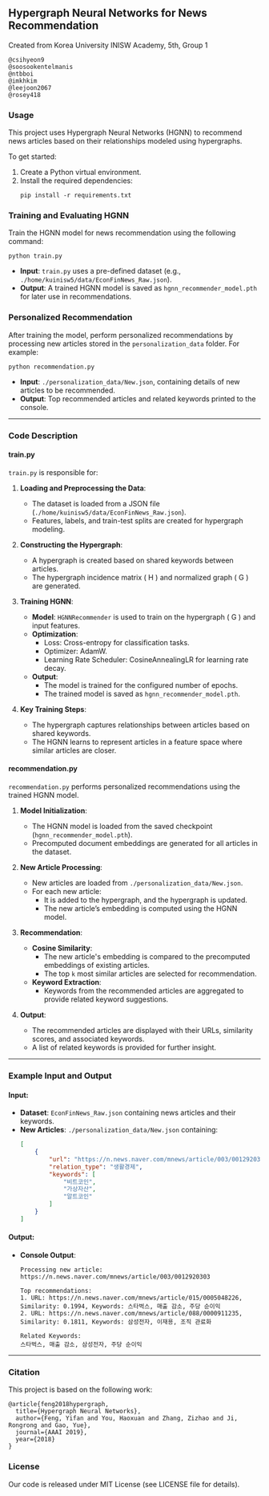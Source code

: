 ## Hypergraph Neural Networks for News Recommendation

Created from Korea University INISW Academy, 5th, Group 1

```
@csihyeon9
@soosookentelmanis
@ntbboi
@imkhkim
@leejoon2067
@rosey418
```

### **Usage**
This project uses Hypergraph Neural Networks (HGNN) to recommend news articles based on their relationships modeled using hypergraphs.

To get started:
1. Create a Python virtual environment.
2. Install the required dependencies:
   ```
   pip install -r requirements.txt
   ```

### **Training and Evaluating HGNN**
Train the HGNN model for news recommendation using the following command:
```
python train.py
```
- **Input**: `train.py` uses a pre-defined dataset (e.g., `./home/kuinisw5/data/EconFinNews_Raw.json`).
- **Output**: A trained HGNN model is saved as `hgnn_recommender_model.pth` for later use in recommendations.

### **Personalized Recommendation**
After training the model, perform personalized recommendations by processing new articles stored in the `personalization_data` folder. For example:
```
python recommendation.py
```
- **Input**: `./personalization_data/New.json`, containing details of new articles to be recommended.
- **Output**: Top recommended articles and related keywords printed to the console.

---

### **Code Description**

#### **train.py**
`train.py` is responsible for:
1. **Loading and Preprocessing the Data**:
   - The dataset is loaded from a JSON file (`./home/kuinisw5/data/EconFinNews_Raw.json`).
   - Features, labels, and train-test splits are created for hypergraph modeling.

2. **Constructing the Hypergraph**:
   - A hypergraph is created based on shared keywords between articles.
   - The hypergraph incidence matrix \( H \) and normalized graph \( G \) are generated.

3. **Training HGNN**:
   - **Model**: `HGNNRecommender` is used to train on the hypergraph \( G \) and input features.
   - **Optimization**:
     - Loss: Cross-entropy for classification tasks.
     - Optimizer: AdamW.
     - Learning Rate Scheduler: CosineAnnealingLR for learning rate decay.
   - **Output**:
     - The model is trained for the configured number of epochs.
     - The trained model is saved as `hgnn_recommender_model.pth`.

4. **Key Training Steps**:
   - The hypergraph captures relationships between articles based on shared keywords.
   - The HGNN learns to represent articles in a feature space where similar articles are closer.

#### **recommendation.py**
`recommendation.py` performs personalized recommendations using the trained HGNN model.

1. **Model Initialization**:
   - The HGNN model is loaded from the saved checkpoint (`hgnn_recommender_model.pth`).
   - Precomputed document embeddings are generated for all articles in the dataset.

2. **New Article Processing**:
   - New articles are loaded from `./personalization_data/New.json`.
   - For each new article:
     - It is added to the hypergraph, and the hypergraph is updated.
     - The new article’s embedding is computed using the HGNN model.

3. **Recommendation**:
   - **Cosine Similarity**:
     - The new article's embedding is compared to the precomputed embeddings of existing articles.
     - The top `k` most similar articles are selected for recommendation.
   - **Keyword Extraction**:
     - Keywords from the recommended articles are aggregated to provide related keyword suggestions.

4. **Output**:
   - The recommended articles are displayed with their URLs, similarity scores, and associated keywords.
   - A list of related keywords is provided for further insight.

---

### **Example Input and Output**

#### **Input**:
- **Dataset**: `EconFinNews_Raw.json` containing news articles and their keywords.
- **New Articles**: `./personalization_data/New.json` containing:
  ```json
  [
      {
          "url": "https://n.news.naver.com/mnews/article/003/0012920303",
          "relation_type": "생활경제",
          "keywords": [
              "비트코인",
              "가상자산",
              "알트코인"
          ]
      }
  ]
  ```

#### **Output**:
- **Console Output**:
  ```
  Processing new article: https://n.news.naver.com/mnews/article/003/0012920303

  Top recommendations:
  1. URL: https://n.news.naver.com/mnews/article/015/0005048226, Similarity: 0.1994, Keywords: 스타벅스, 매출 감소, 주당 순이익
  2. URL: https://n.news.naver.com/mnews/article/088/0000911235, Similarity: 0.1811, Keywords: 삼성전자, 이재용, 조직 관료화

  Related Keywords:
  스타벅스, 매출 감소, 삼성전자, 주당 순이익
  ```

---

### **Citation**
This project is based on the following work:
```plaintext
@article{feng2018hypergraph,
  title={Hypergraph Neural Networks},
  author={Feng, Yifan and You, Haoxuan and Zhang, Zizhao and Ji, Rongrong and Gao, Yue},
  journal={AAAI 2019},
  year={2018}
}
```

### **License**
Our code is released under MIT License (see LICENSE file for details).
